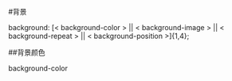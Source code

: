 #背景

background: [< background-color > || < background-image > || < background-repeat > || < background-position >]{1,4};

##背景颜色

background-color